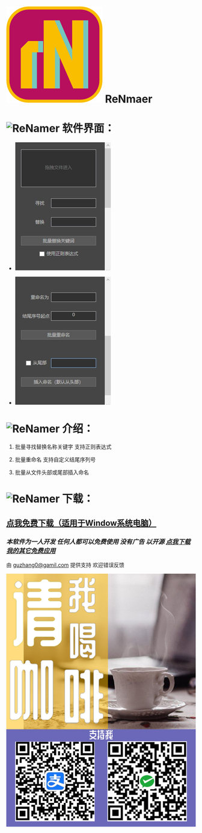 # ![ReNamer](icon.png)  ReNmaer
  
# ![ReNamer](icon.ico)  软件界面：

  - ![ReNamer](1.jpg)

  - ![ReNamer](2.jpg)

# ![ReNamer](icon.ico)  介绍：

  1. 批量寻找替换名称关键字 支持正则表达式

  2. 批量重命名 支持自定义结尾序列号

  3. 批量从文件头部或尾部插入命名

# ![ReNamer](icon.ico)  下载：

## [点我免费下载（适用于Window系统电脑）](https://github.com/PMZeroSkyline/WPF_ReNamer/raw/master/ReNamer/ReNamer/bin/Release/ReNamer.exe)

### *本软件为一人开发 任何人都可以免费使用 没有广告 以开源 [点我下载我的其它免费应用](https://pmzeroskyline.github.io/FreeApps/)*

由 guzhang0@gamil.com 提供支持 欢迎错误反馈

![ReNamer](3.jpg)
